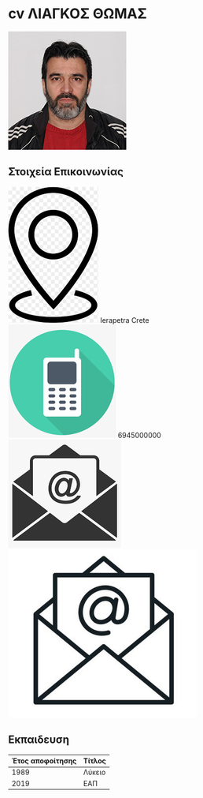 # cv ΛΙΑΓΚΟΣ ΘΩΜΑΣ
![cv-Liagkos](/images/LiagkosThomasEap.jpg)

## Στοιχεία Επικοινωνίας

![address](/icons/point.png) Ierapetra Crete &nbsp;&nbsp;&nbsp;&nbsp;&nbsp;&nbsp;&nbsp;&nbsp;&nbsp; 
![mobile](/icons/mobile.png) 6945000000 &nbsp;&nbsp;&nbsp;&nbsp;&nbsp;&nbsp;&nbsp;&nbsp;&nbsp; 
![email](/icons/email.png) &nbsp;&nbsp;&nbsp;&nbsp;&nbsp;&nbsp;&nbsp;&nbsp;&nbsp; 
![email2](/icons/email2.jpg) &nbsp;&nbsp;&nbsp;&nbsp;&nbsp;&nbsp;&nbsp;&nbsp;&nbsp; 

## Εκπαιδευση

Έτος αποφοίτησης | Τίτλος
------------ | -------------
1989| Λύκειο
2019| ΕΑΠ
